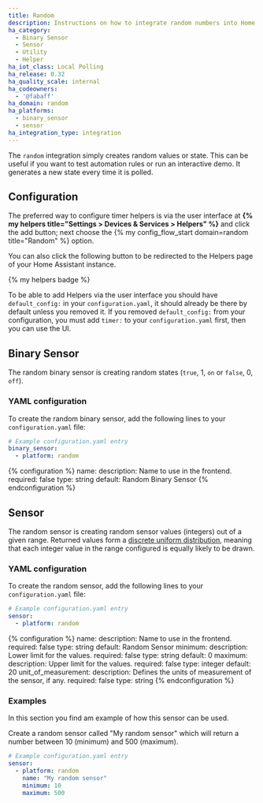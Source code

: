 ```yaml
---
title: Random
description: Instructions on how to integrate random numbers into Home Assistant.
ha_category:
  - Binary Sensor
  - Sensor
  - Utility
  - Helper
ha_iot_class: Local Polling
ha_release: 0.32
ha_quality_scale: internal
ha_codeowners:
  - '@fabaff'
ha_domain: random
ha_platforms:
  - binary_sensor
  - sensor
ha_integration_type: integration
---
```


The `random` integration simply creates random values or state. This can be useful if you want to test automation rules or run an interactive demo. It generates a new state every time it is polled.


## Configuration
The preferred way to configure timer helpers is via the user interface at **{% my helpers title="Settings > Devices & Services > Helpers" %}** and click the add button; next choose the {% my config_flow_start domain=random title="Random" %} option.

You can also click the following button to be redirected to the Helpers page of your Home Assistant instance.

{% my helpers badge %}

To be able to add Helpers via the user interface you should have `default_config:` in your `configuration.yaml`, it should already be there by default unless you removed it. If you removed `default_config:` from your configuration, you must add `timer:` to your `configuration.yaml` first, then you can use the UI.

## Binary Sensor
The random binary sensor is creating random states (`true`, 1, `on` or `false`, 0, `off`).

### YAML configuration
To create the random binary sensor, add the following lines to your `configuration.yaml` file:

```yaml
# Example configuration.yaml entry
binary_sensor:
  - platform: random
```

{% configuration %}
name:
  description: Name to use in the frontend.
  required: false
  type: string
  default: Random Binary Sensor
{% endconfiguration %}

## Sensor
The random sensor is creating random sensor values (integers) out of a given range. Returned values form a [discrete uniform distribution](https://en.wikipedia.org/wiki/Discrete_uniform_distribution), meaning that each integer value in the range configured is equally likely to be drawn.

### YAML configuration
To create the random sensor, add the following lines to your `configuration.yaml` file:

```yaml
# Example configuration.yaml entry
sensor:
  - platform: random
```

{% configuration %}
name:
  description: Name to use in the frontend.
  required: false
  type: string
  default: Random Sensor
minimum:
  description: Lower limit for the values.
  required: false
  type: string
  default: 0
maximum:
  description: Upper limit for the values.
  required: false
  type: integer
  default: 20
unit_of_measurement:
  description: Defines the units of measurement of the sensor, if any.
  required: false
  type: string
{% endconfiguration %}

### Examples

In this section you find am example of how this sensor can be used.

Create a random sensor called "My random sensor" which will return a number between 10 (minimum) and 500 (maximum).

```yaml
# Example configuration.yaml entry
sensor:
  - platform: random
    name: "My random sensor"
    minimum: 10
    maximum: 500
```
